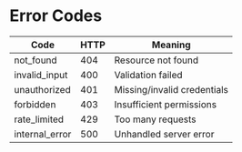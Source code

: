 # Error Codes

| Code | HTTP | Meaning |
|------|------|---------|
| not_found | 404 | Resource not found |
| invalid_input | 400 | Validation failed |
| unauthorized | 401 | Missing/invalid credentials |
| forbidden | 403 | Insufficient permissions |
| rate_limited | 429 | Too many requests |
| internal_error | 500 | Unhandled server error |
